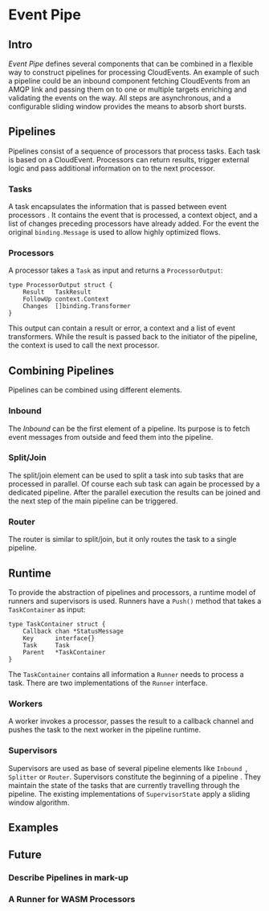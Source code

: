 # Event Pipe

## Intro
_Event Pipe_ defines several components that can be combined in a flexible way
to construct pipelines for processing CloudEvents. An example of such a
pipeline could be an inbound component fetching CloudEvents from an AMQP
link and passing them on to one or multiple targets enriching and validating
the events on the way. All steps are asynchronous, and a configurable
sliding window provides the means to absorb short bursts.

## Pipelines
Pipelines consist of a sequence of processors that process tasks. Each task
is based on a CloudEvent. Processors can return results, trigger external
logic and pass additional information on to the next processor. 

### Tasks
A task encapsulates the information that is passed between event processors
. It contains the event that is processed, a context object, and a list of
 changes preceding processors have already added. For the event the original
  `binding.Message` is used to allow highly optimized flows.   

### Processors
A processor takes a `Task` as input and returns a `ProcessorOutput`:
```
type ProcessorOutput struct {
	Result   TaskResult
	FollowUp context.Context
	Changes  []binding.Transformer
}
```
This output can contain a result or error, a context and a list of event
transformers. While the result is passed back to the initiator of the
pipeline, the context is used to call the next processor. 

## Combining Pipelines
Pipelines can be combined using different elements.

### Inbound

The *Inbound* can be the first element of a pipeline. Its purpose is to fetch
event messages from outside and feed them into the pipeline.

### Split/Join

The split/join element can be used to split a task into sub tasks that are
processed in parallel. Of course each sub task can again be processed by a
dedicated pipeline.
After the parallel execution the results can be joined and the next step of
the main pipeline can be triggered. 

### Router

The router is similar to split/join, but it only routes the task to a single
pipeline.

## Runtime

To provide the abstraction of pipelines and processors, a runtime model of
runners and supervisors is used. Runners have a `Push()` method that takes a
`TaskContainer` as input:
```
type TaskContainer struct {
	Callback chan *StatusMessage
	Key      interface{}
	Task     Task
	Parent   *TaskContainer
}
```
The `TaskContainer` contains all information a `Runner` needs to process a
task. There are two implementations of the `Runner` interface.

### Workers

A worker invokes a processor, passes the result to a callback channel and
pushes the task to the next worker in the pipeline runtime.

### Supervisors

Supervisors are used as base of several pipeline elements like `Inbound
`, `Splitter` or `Router`. Supervisors constitute the beginning of a pipeline
. They maintain the state of the tasks that are currently travelling through
the pipeline. The existing implementations of `SupervisorState` apply a
sliding window algorithm.  
 
## Examples
  
## Future 

### Describe Pipelines in mark-up

### A Runner for WASM Processors
